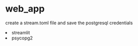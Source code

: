 # web_app
<p>create a stream.toml file and save the postgresql credentials</p>
<li>streamlit</li>
<li>psycopg2</li>
